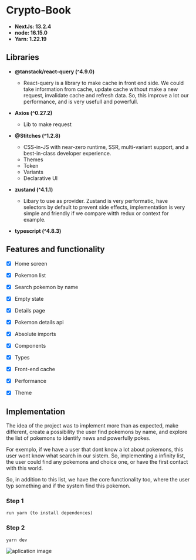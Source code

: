 # Crypto-Book

- **NextJs: 13.2.4**
- **node: 16.15.0**
- **Yarn: 1.22.19**

## Libraries
  

* **@tanstack/react-query (^4.9.0)**
    * React-query is a library to make cache in front end side. We could take information from cache, update cache without make a new request, invalidate cache
    and refresh data. So, this improve a lot our performance, and is very usefull and powerfull.

* **Axios (^0.27.2)**
    * Lib to make request

* **@Stitches (^1.2.8)**
    * CSS-in-JS with near-zero runtime, SSR, multi-variant support, and a best-in-class developer experience.
    * Themes
    * Token
    * Variants
    * Declarative UI

* **zustand (^4.1.1)**
    * Libary to use as provider. Zustand is very performatic, have selectors by default to prevent side effects, implementation is very simple and friendly 
    if we compare witth redux or context for example.

* **typescript (^4.8.3)**
  

## Features and functionality

- [x] Home screen
- [x] Pokemon list
- [x] Search pokemon by name
- [x] Empty state
- [x] Details page
- [x] Pokemon details api
- [x] Absolute imports
- [x] Components
- [x] Types
- [x] Front-end cache
- [x] Performance
- [x] Theme

  
## Implementation

The idea of the project was to implement more than as expected, make different, create a possibility the user find pokemons by name, and explore the list of pokemons to identify news and powerfully pokes.

For exemplo, if we have a user that dont know a lot about pokemons, this user wont know what search in our sistem. So, implementing a infinity list, the user could find any pokemons and choice one, or have the first contact with this world. 

So, in addition to this list, we have the core functionality too, where the user typ something and if the system find this pokemon.



### Step 1 
    run yarn (to install dependences)
### Step 2
    yarn dev
    
    
![aplication image](https://user-images.githubusercontent.com/44333365/199056108-ef2e489c-596c-4f49-bd21-f433180505dc.png)
 
 
